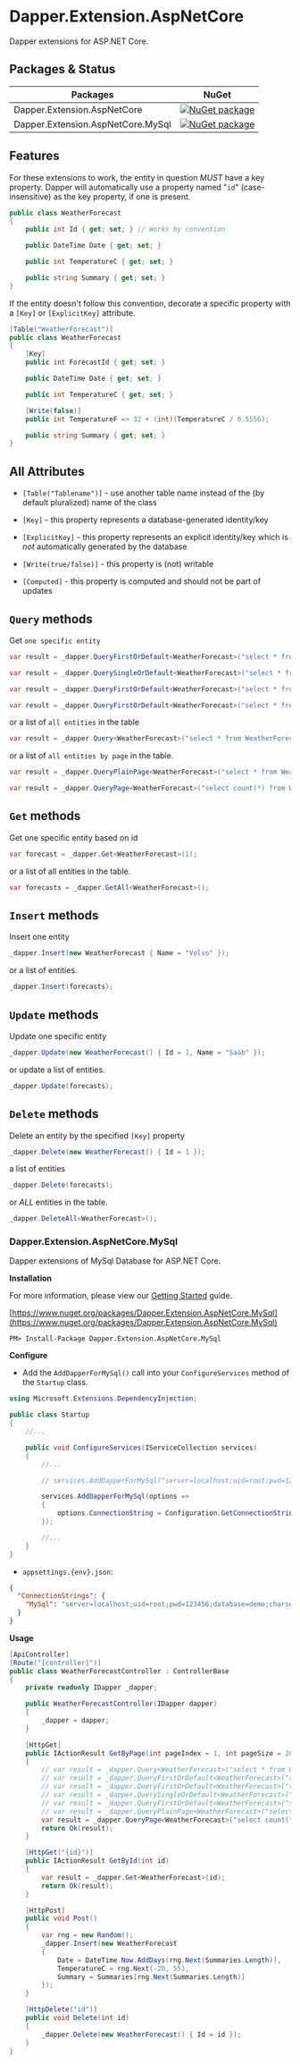 # Dapper.Extension.AspNetCore

Dapper extensions for ASP.NET Core.

## Packages & Status
Packages | NuGet
---------|------
Dapper.Extension.AspNetCore|[![NuGet package](https://buildstats.info/nuget/Dapper.Extension.AspNetCore)](https://www.nuget.org/packages/Dapper.Extension.AspNetCore)
Dapper.Extension.AspNetCore.MySql|[![NuGet package](https://buildstats.info/nuget/Dapper.Extension.AspNetCore.MySql)](https://www.nuget.org/packages/Dapper.Extension.AspNetCore.MySql)

## Features

For these extensions to work, the entity in question _MUST_ have a
key property. Dapper will automatically use a property named "`id`" 
(case-insensitive) as the key property, if one is present.

```csharp
public class WeatherForecast
{
    public int Id { get; set; } // Works by convention

    public DateTime Date { get; set; }

    public int TemperatureC { get; set; }

    public string Summary { get; set; }
}
```

If the entity doesn't follow this convention, decorate 
a specific property with a `[Key]` or `[ExplicitKey]` attribute.

```csharp
[Table("WeatherForecast")]
public class WeatherForecast
{
    [Key]
    public int ForecastId { get; set; }

    public DateTime Date { get; set; }

    public int TemperatureC { get; set; }

    [Write(false)]
    public int TemperatureF => 32 + (int)(TemperatureC / 0.5556);

    public string Summary { get; set; }
}
```

All Attributes
-------

* `[Table("Tablename")]` - use another table name instead of the (by default pluralized) name of the class

* `[Key]` - this property represents a database-generated identity/key
  
* `[ExplicitKey]` - this property represents an explicit identity/key which is 
  *not* automatically generated by the database 

* `[Write(true/false)]` -  this property is (not) writable

* `[Computed]` - this property is computed and should not be part of updates


`Query` methods
-------

Get `one specific entity`

```csharp
var result = _dapper.QueryFirstOrDefault<WeatherForecast>("select * from WeatherForecast;");

var result = _dapper.QuerySingleOrDefault<WeatherForecast>("select * from WeatherForecast;");

var result = _dapper.QueryFirstOrDefault<WeatherForecast>("select * from WeatherForecast where Id = @id;",new { id = 1 });

var result = _dapper.QueryFirstOrDefault<WeatherForecast>("select * from WeatherForecast where Id = @id;",new { id = 1 });
```

or a list of `all entities` in the table

```csharp
var result = _dapper.Query<WeatherForecast>("select * from WeatherForecast;");
```

or a list of `all entities by page` in the table.

```csharp
var result = _dapper.QueryPlainPage<WeatherForecast>("select * from WeatherForecast limit @Skip,@Take;", pageIndex, pageSize);

var result = _dapper.QueryPage<WeatherForecast>("select count(*) from WeatherForecast;", "select * from WeatherForecast limit @Take OFFSET @Skip;", pageIndex, pageSize);
```

`Get` methods
-------

Get one specific entity based on id

```csharp
var forecast = _dapper.Get<WeatherForecast>(1);
```

or a list of all entities in the table.

```csharp
var forecasts = _dapper.GetAll<WeatherForecast>();
```

`Insert` methods
-------

Insert one entity

```csharp
_dapper.Insert(new WeatherForecast { Name = "Volvo" });
```

or a list of entities.

```csharp
_dapper.Insert(forecasts);
```


`Update` methods
-------
Update one specific entity

```csharp
_dapper.Update(new WeatherForecast() { Id = 1, Name = "Saab" });
```

or update a list of entities.

```csharp
_dapper.Update(forecasts);
```

`Delete` methods
-------
Delete an entity by the specified `[Key]` property

```csharp
_dapper.Delete(new WeatherForecast() { Id = 1 });
```

a list of entities

```csharp
_dapper.Delete(forecasts);
```

or _ALL_ entities in the table.

```csharp
_dapper.DeleteAll<WeatherForecast>();
```



### Dapper.Extension.AspNetCore.MySql

Dapper extensions of MySql Database for ASP.NET Core.

**Installation**

For more information, please view our [Getting Started](https://github.com/Run2948/Dapper.Extension.AspNetCore/tree/master/src/Dapper.Extension.AspNetCore.MySql) guide.

[https://www.nuget.org/packages/Dapper.Extension.AspNetCore.MySql](https://www.nuget.org/packages/Dapper.Extension.AspNetCore.MySql)

```
PM> Install-Package Dapper.Extension.AspNetCore.MySql
```

**Configure**

* Add the `AddDapperForMySql()` call into your `ConfigureServices` method of the `Startup` class.

```csharp
using Microsoft.Extensions.DependencyInjection;

public class Startup
{
    //...

    public void ConfigureServices(IServiceCollection services)
    {
        //...

        // services.AddDapperForMySql("server=localhost;uid=root;pwd=123456;database=demo;charset=utf8mb4;");

        services.AddDapperForMySql(options =>
        {
            options.ConnectionString = Configuration.GetConnectionString("MySql");
        });

        //...
    }
}
```

* `appsettings.{env}.json`:

```json
{
  "ConnectionStrings": {
    "MySql": "server=localhost;uid=root;pwd=123456;database=demo;charset=utf8mb4;"
  }
}
```

**Usage**

```csharp
[ApiController]
[Route("[controller]")]
public class WeatherForecastController : ControllerBase
{
    private readonly IDapper _dapper;

    public WeatherForecastController(IDapper dapper)
    {
        _dapper = dapper;
    }

    [HttpGet]
    public IActionResult GetByPage(int pageIndex = 1, int pageSize = 20)
    {
        // var result = _dapper.Query<WeatherForecast>("select * from WeatherForecast;");
        // var result = _dapper.QueryFirstOrDefault<WeatherForecast>("select * from WeatherForecast;");
        // var result = _dapper.QueryFirstOrDefault<WeatherForecast>("select * from WeatherForecast where Id = @id;",new { id = 1 });
        // var result = _dapper.QuerySingleOrDefault<WeatherForecast>("select * from WeatherForecast;");
        // var result = _dapper.QueryFirstOrDefault<WeatherForecast>("select * from WeatherForecast where Id = @id;",new { id = 1 });
        // var result = _dapper.QueryPlainPage<WeatherForecast>("select * from WeatherForecast limit @Skip,@Take;", pageIndex, pageSize);
        var result = _dapper.QueryPage<WeatherForecast>("select count(*) from WeatherForecast;", "select * from WeatherForecast limit @Take OFFSET @Skip;", pageIndex, pageSize);
        return Ok(result);
    }

    [HttpGet("{id}")]
    public IActionResult GetById(int id)
    {
        var result = _dapper.Get<WeatherForecast>(id);
        return Ok(result);
    }

    [HttpPost]
    public void Post()
    {
        var rng = new Random();
        _dapper.Insert(new WeatherForecast
        {
            Date = DateTime.Now.AddDays(rng.Next(Summaries.Length)),
            TemperatureC = rng.Next(-20, 55),
            Summary = Summaries[rng.Next(Summaries.Length)]
        });
    }

    [HttpDelete("id")]
    public void Delete(int id)
    {
        _dapper.Delete(new WeatherForecast() { Id = id });
    }
}
```